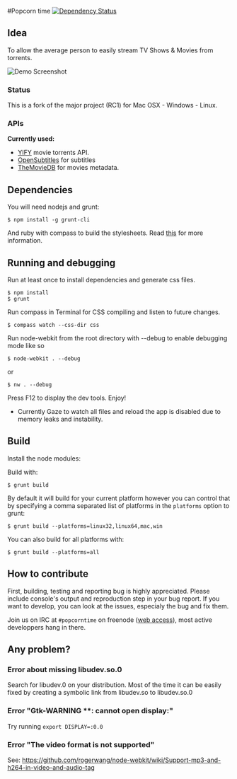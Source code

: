#Popcorn time [![Dependency Status](https://david-dm.org/yify/popcorn-app.png?theme=shields.io)](https://david-dm.org/yify/popcorn-app)

## Idea

To allow the average person to easily stream TV Shows & Movies from torrents.

![Demo Screenshot](https://f.cloud.github.com/assets/6955882/2430994/577dcd44-ad13-11e3-8d48-727285b187bc.png)

### Status

This is a fork of the major project (RC1) for Mac OSX - Windows - Linux.

### APIs

**Currently used:**
- [YIFY](http://yts.re/api) movie torrents API.
- [OpenSubtitles](http://trac.opensubtitles.org/projects/opensubtitles/wiki/XMLRPC) for subtitles
- [TheMovieDB](http://www.themoviedb.org/) for movies metadata.

## Dependencies

You will need nodejs and grunt:

    $ npm install -g grunt-cli

And ruby with compass to build the stylesheets. Read [this](http://thesassway.com/beginner/getting-started-with-sass-and-compass) for more information.

## Running and debugging

Run at least once to install dependencies and generate css files.

    $ npm install
    $ grunt

Run compass in Terminal for CSS compiling and listen to future changes.

    $ compass watch --css-dir css

Run node-webkit from the root directory with --debug to enable debugging mode like so

    $ node-webkit . --debug

or

    $ nw . --debug

Press F12 to display the dev tools. Enjoy!

- Currently Gaze to watch all files and reload the app is disabled due to memory leaks and instability.

## Build

Install the node modules:


Build with:

    $ grunt build

By default it will build for your current platform however you can control that
by specifying a comma separated list of platforms in the `platforms` option to
grunt:

    $ grunt build --platforms=linux32,linux64,mac,win

You can also build for all platforms with:

    $ grunt build --platforms=all

## How to contribute

First, building, testing and reporting bug is highly appreciated. Please include console's output and reproduction step in your bug report.
If you want to develop, you can look at the issues, especialy the bug and fix them.

Join us on IRC at `#popcorntime` on freenode ([web access](http://webchat.freenode.net/?channels=popcorntime)), most active developpers hang in there.

## Any problem?

### Error about missing libudev.so.0
Search for libudev.0 on your distribution. Most of the time it can be easily fixed by creating a symbolic link from libudev.so to libudev.so.0

### Error "Gtk-WARNING **: cannot open display:"
Try running `export DISPLAY=:0.0`

### Error "The video format is not supported"
See: https://github.com/rogerwang/node-webkit/wiki/Support-mp3-and-h264-in-video-and-audio-tag
